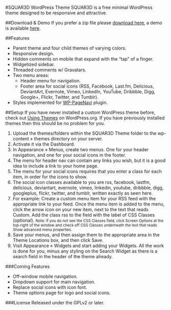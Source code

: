 #SQUAR3D WordPress Theme
SQUAR3D is a free minimal WordPress theme designed to be responsive and attractive.

##Download &amp; Demo
If you prefer a zip file please [download here](http://ajtroxell.com/squar3d-theme/), a demo is available [here](http://themes.ajtroxell.com/index.php?wptheme=Squar3d).

##Features
- Parent theme and four child themes of varying colors.
- Responsive design.
- Hidden comments on mobile that expand with the “tap” of a finger.
- Widgetized sidebar.
- Threaded comments w/ Gravatars.
- Two menu areas:
  - Header menu for navigation.
  - Footer area for social icons (RSS, Facebook, Last.fm, Delicious, DeviantArt, Evernote, Vimeo, LinkedIn, YouTube, Dribbble, Digg, Google+, Flickr, Twitter, and Tumblr).
- Styles implemented for [WP-PageNavi](http://wordpress.org/extend/plugins/wp-pagenavi/) plugin.

##Setup
If you have never installed a custom WordPress theme before, check out [Using Themes](http://codex.wordpress.org/Using_Themes) on WordPress.org. If you have previously installed themes then this should be no problem for you.

1. Upload the themes/folders within the SQUAR3D Theme folder to the wp-content » themes directory on your server.
2. Activate it via the Dashboard.
3. In Appearance » Menus, create two menus. One for your header navigation, and one for your social icons in the footer.
  1. The menu for header nav can contain any links you wish, but it is a good idea to include a link to your home page.
  2. The menu for your social icons requires that you enter a class for each item, in order for the icons to show.
  3. The social icon classes available to you are rss, facebook, lastfm, delicious, deviantart, evernote, vimeo, linkedin, youtube, dribbble, digg, googleplus, flickr, twitter, and tumblr, written exactly as seen here.
  4. For example: Create a custom menu item for your RSS feed with the appropriate link to your feed. Once the menu item is added to the menu, click the arrow icon on your new item, next to the text that reads Custom. Add the class rss to the field with the label of CSS Classes (optional). <small>Note: If you do not see the CSS Classes field, click Screen Options at the top-right of the window and check off CSS Classes underneath the text that reads Show advanced menu properties.</small>
  5. Save your menus, and then assign them to the appropriate area in the Theme Locations box, and then click Save.
4. Visit Appearance » Widgets and start adding your Widgets. All the work is done for you, minus any styling on the Search Widget as there is a search field in the header of the theme already.

###Coming Features
- Off-window mobile navigation.
- Dropdown support for main navigation.
- Replace social icons with icon font.
- Theme options page for logo and social icons.

###License
Released under the GPLv2 or later.